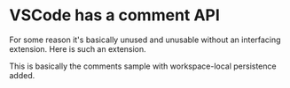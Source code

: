 # VSCode has a comment API
For some reason it's basically unused and unusable without an interfacing extension. Here is such an extension.

This is basically the comments sample with workspace-local persistence added.
